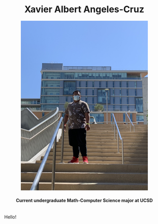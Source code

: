 #  <center> Xavier Albert Angeles-Cruz </center>
<center> <img src="IMG_2378.JPG" alt="drawing" width="400"/> </center> 

#### <center> Current undergraduate Math-Computer Science major at UCSD </center>
<br />
Hello!